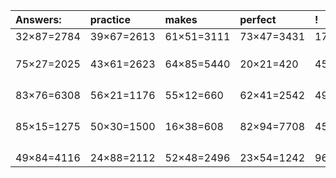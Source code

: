 | Answers: | practice | makes | perfect | ! |
| :--- | :--- | :--- | :--- | :--- |
| 32×87=2784 | 39×67=2613 | 61×51=3111 | 73×47=3431 | 17×46=782 | 
|   |   |   |   |   | 
|   |   |   |   |   | 
|   |   |   |   |   | 
| 75×27=2025 | 43×61=2623 | 64×85=5440 | 20×21=420 | 45×23=1035 | 
|   |   |   |   |   | 
|   |   |   |   |   | 
|   |   |   |   |   | 
|   |   |   |   |   | 
| 83×76=6308 | 56×21=1176 | 55×12=660 | 62×41=2542 | 49×73=3577 | 
|   |   |   |   |   | 
|   |   |   |   |   | 
|   |   |   |   |   | 
|   |   |   |   |   | 
| 85×15=1275 | 50×30=1500 | 16×38=608 | 82×94=7708 | 45×20=900 | 
|   |   |   |   |   | 
|   |   |   |   |   | 
|   |   |   |   |   | 
|   |   |   |   |   | 
| 49×84=4116 | 24×88=2112 | 52×48=2496 | 23×54=1242 | 96×47=4512 | 
